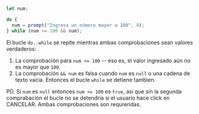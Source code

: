 
```js run demo
let num;

do {
  num = prompt("Ingresa un número mayor a 100", 0);
} while (num <= 100 && num);
```

El bucle `do..while` se repite mientras ambas comprobaciones sean valores verdaderos:

1. La comprobación para `num <= 100` -- eso es, el valor ingresado aún no es mayor que `100`.
2. La comprobación `&& num` es falsa cuando `num` es `null` o una cadena de texto vacia. Entonces el bucle `while` se detiene tambien.

PD. Si `num` es `null` entonces `num <= 100` es `true`, asi que sin la segunda comprabación el bucle no se detendria si el usuario hace click en CANCELAR. Ambas comprobaciones son requreridas.
